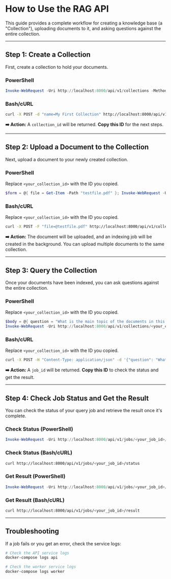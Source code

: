# How to Use the RAG API

This guide provides a complete workflow for creating a knowledge base (a "Collection"), uploading documents to it, and asking questions against the entire collection.

---

## Step 1: Create a Collection

First, create a collection to hold your documents.

### PowerShell
```powershell
Invoke-WebRequest -Uri http://localhost:8000/api/v1/collections -Method POST -Body @{name="My First Collection"}
```

### Bash/cURL
```bash
curl -X POST -d "name=My First Collection" http://localhost:8000/api/v1/collections
```

**➡️ Action:** A `collection_id` will be returned. **Copy this ID** for the next steps.

---

## Step 2: Upload a Document to the Collection

Next, upload a document to your newly created collection.

### PowerShell
Replace `<your_collection_id>` with the ID you copied.
```powershell
$form = @{ file = Get-Item -Path "testfile.pdf" }; Invoke-WebRequest -Uri http://localhost:8000/api/v1/collections/<your_collection_id>/documents -Method POST -Form $form
```

### Bash/cURL
Replace `<your_collection_id>` with the ID you copied.
```bash
curl -X POST -F "file=@testfile.pdf" http://localhost:8000/api/v1/collections/<your_collection_id>/documents
```

**➡️ Action:** The document will be uploaded, and an indexing job will be created in the background. You can upload multiple documents to the same collection.

---

## Step 3: Query the Collection

Once your documents have been indexed, you can ask questions against the entire collection.

### PowerShell
Replace `<your_collection_id>` with the ID you copied.
```powershell
$body = @{ question = "What is the main topic of the documents in this collection?" } | ConvertTo-Json
Invoke-WebRequest -Uri http://localhost:8000/api/v1/collections/<your_collection_id>/query -Method POST -Body $body -ContentType "application/json"
```

### Bash/cURL
Replace `<your_collection_id>` with the ID you copied.
```bash
curl -X POST -H "Content-Type: application/json" -d '{"question": "What is the main topic of the documents in this collection?"}' http://localhost:8000/api/v1/collections/<your_collection_id>/query
```

**➡️ Action:** A `job_id` will be returned. **Copy this ID** to check the status and get the result.

---

## Step 4: Check Job Status and Get the Result

You can check the status of your query job and retrieve the result once it's complete.

### Check Status (PowerShell)
```powershell
Invoke-WebRequest -Uri http://localhost:8000/api/v1/jobs/<your_job_id>/status
```

### Check Status (Bash/cURL)
```bash
curl http://localhost:8000/api/v1/jobs/<your_job_id>/status
```

### Get Result (PowerShell)
```powershell
Invoke-WebRequest -Uri http://localhost:8000/api/v1/jobs/<your_job_id>/result
```

### Get Result (Bash/cURL)
```bash
curl http://localhost:8000/api/v1/jobs/<your_job_id>/result
```

---

## Troubleshooting

If a job fails or you get an error, check the service logs:

```bash
# Check the API service logs
docker-compose logs api

# Check the worker service logs
docker-compose logs worker
```
